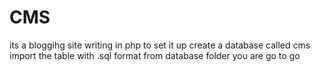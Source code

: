 # CMS
its a bloggihg site writing in php
to set it up create a database called cms
import the table with .sql format from database folder
you are go to go
